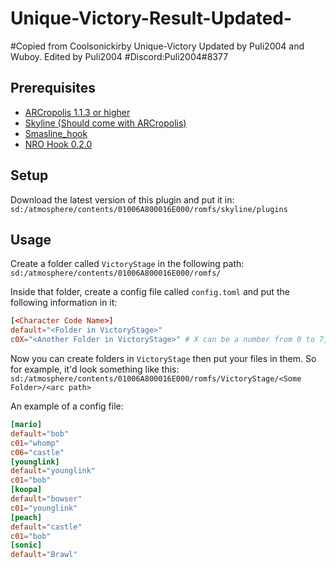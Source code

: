 # Unique-Victory-Result-Updated-


#Copied from Coolsonickirby Unique-Victory Updated by Puli2004 and Wuboy. Edited by Puli2004
#Discord:Puli2004#8377
## Prerequisites
- [ARCropolis 1.1.3 or higher](https://github.com/Raytwo/ARCropolis/releases/latest)
- [Skyline (Should come with ARCropolis)](https://github.com/skyline-dev/skyline/releases/tag/beta)
- [Smasline_hook](https://github.com/blu-dev/smashline_hook/releases/tag/1.1.1)
- [NRO Hook 0.2.0](https://github.com/ultimate-research/nro-hook-plugin/releases/tag/v0.2.0)

## Setup
Download the latest version of this plugin and put it in:
`sd:/atmosphere/contents/01006A800016E000/romfs/skyline/plugins`

## Usage
Create a folder called `VictoryStage` in the following path:
`sd:/atmosphere/contents/01006A800016E000/romfs/`

Inside that folder, create a config file called `config.toml` and put the following information in it:
```toml
[<Character Code Name>]
default="<Folder in VictoryStage>"
c0X="<Another Folder in VictoryStage>" # X can be a number from 0 to 7, and there can be multiple (for ex, c01, c03, etc...)
```
Now you can create folders in `VictoryStage` then put your files in them. So for example, it'd look something like this:
`sd:/atmosphere/contents/01006A800016E000/romfs/VictoryStage/<Some Folder>/<arc path>`

An example of a config file:
```toml
[mario]
default="bob"
c01="whomp"
c06="castle"
[younglink]
default="younglink"
c01="bob"
[koopa]
default="bowser"
c01="younglink"
[peach]
default="castle"
c01="bob"
[sonic]
default="Brawl"
```
